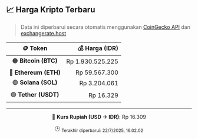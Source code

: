 

<!-- HARGA_KRIPTO -->
## 📈 Harga Kripto Terbaru

> Data ini diperbarui secara otomatis menggunakan [CoinGecko API](https://www.coingecko.com/) dan [exchangerate.host](https://exchangerate.host/)

<div align="center">

| 🪙 Token | 💰 Harga (IDR) |
|:------:|---------------:|
| 🟠 **Bitcoin (BTC)**   | Rp 1.930.525.225 |
| 🔵 **Ethereum (ETH)**  | Rp 59.567.300 |
| 🟣 **Solana (SOL)**    | Rp 3.204.061 |
| 🟢 **Tether (USDT)**   | Rp 16.329 |

---

💱 **Kurs Rupiah (USD → IDR)**: Rp 16.309

🕒 <sub>Terakhir diperbarui: 22/7/2025, 16.02.02</sub>

</div>
<!-- /HARGA_KRIPTO -->